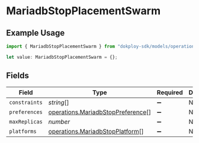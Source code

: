 # MariadbStopPlacementSwarm

## Example Usage

```typescript
import { MariadbStopPlacementSwarm } from "dokploy-sdk/models/operations";

let value: MariadbStopPlacementSwarm = {};
```

## Fields

| Field                                                                                  | Type                                                                                   | Required                                                                               | Description                                                                            |
| -------------------------------------------------------------------------------------- | -------------------------------------------------------------------------------------- | -------------------------------------------------------------------------------------- | -------------------------------------------------------------------------------------- |
| `constraints`                                                                          | *string*[]                                                                             | :heavy_minus_sign:                                                                     | N/A                                                                                    |
| `preferences`                                                                          | [operations.MariadbStopPreference](../../models/operations/mariadbstoppreference.md)[] | :heavy_minus_sign:                                                                     | N/A                                                                                    |
| `maxReplicas`                                                                          | *number*                                                                               | :heavy_minus_sign:                                                                     | N/A                                                                                    |
| `platforms`                                                                            | [operations.MariadbStopPlatform](../../models/operations/mariadbstopplatform.md)[]     | :heavy_minus_sign:                                                                     | N/A                                                                                    |